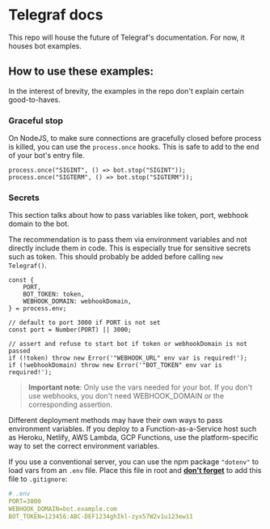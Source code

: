 # Telegraf docs

This repo will house the future of Telegraf's documentation. For now, it houses bot examples.

## How to use these examples:

In the interest of brevity, the examples in the repo don't explain certain good-to-haves.

### Graceful stop

On NodeJS, to make sure connections are gracefully closed before process is killed, you can use the `process.once` hooks. This is safe to add to the end of your bot's entry file.

```TS
process.once("SIGINT", () => bot.stop("SIGINT"));
process.once("SIGTERM", () => bot.stop("SIGTERM"));
```

### Secrets

This section talks about how to pass variables like token, port, webhook domain to the bot.

The recommendation is to pass them via environment variables and not directly include them in code. This is especially true for sensitive secrets such as token. This should probably be added before calling `new Telegraf()`.

```TS
const {
	PORT,
	BOT_TOKEN: token,
	WEBHOOK_DOMAIN: webhookDomain,
} = process.env;

// default to port 3000 if PORT is not set
const port = Number(PORT) || 3000;

// assert and refuse to start bot if token or webhookDomain is not passed
if (!token) throw new Error('"WEBHOOK_URL" env var is required!');
if (!webhookDomain) throw new Error('"BOT_TOKEN" env var is required!');
```

> **Important note**: Only use the vars needed for your bot. If you don't use webhooks, you don't need WEBHOOK_DOMAIN or the corresponding assertion.

Different deployment methods may have their own ways to pass environment variables. If you deploy to a Function-as-a-Service host such as Heroku, Netlify, AWS Lambda, GCP Functions, use the platform-specific way to set the correct environment variables.

If you use a conventional server, you can use the npm package `"dotenv"` to load vars from an `.env` file. Place this file in root and <u>**don't forget**</u> to add this file to `.gitignore`:

```yaml
# .env
PORT=3000
WEBHOOK_DOMAIN=bot.example.com
BOT_TOKEN=123456:ABC-DEF1234ghIkl-zyx57W2v1u123ew11
```
